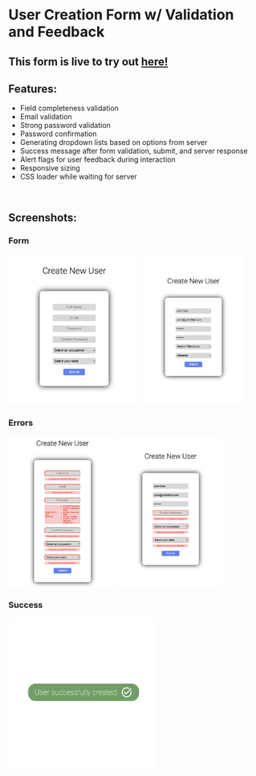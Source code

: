 # User Creation Form w/ Validation and Feedback

## This form is live to try out <a href="https://fetch-rewards-exercise.netlify.app/" target="_blank">here!</a>

## Features:
- Field completeness validation
- Email validation
- Strong password validation
- Password confirmation
- Generating dropdown lists based on options from server
- Success message after form validation, submit, and server response
- Alert flags for user feedback during interaction
- Responsive sizing
- CSS loader while waiting for server

<br/>

## Screenshots:
### Form
<img src='src/assets/home.png' height='300' />
<img src='src/assets/homeComplete.png' height='300' />

<br/>

### Errors
<img src='src/assets/homeAllErrors.png' height='300' />
<img src='src/assets/homePartErrors.png' height='300' />

<br/>

### Success
<img src='src/assets/success.png' height='300' />